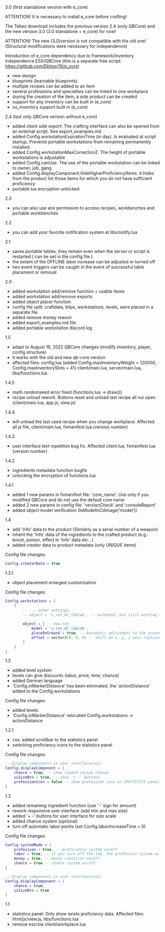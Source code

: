 3.0 (first standalone version with e_core)

ATTENTION! It is necessary to install e_core before crafting!

The Tebex download includes the previous version 2.4 (only QBCore) and the new version 3.0 (3.0 standalone + e_core) for now!

ATTENTION! The new (3.0)version is not compatible with the old one! (Structural modifications were necessary for independence)

Introduction of e_core dependency due to framework/inventory independence ESX/QBCore (this is a separate free script: https://github.com/Ekhion76/e_core)
- new design
- blueprints (learnable blueprints)
- multiple recipes can be added to an item
- several professions and specialties can be linked to one workplace
- during the creation of the item, a side product can be created
- support for any inventory can be built in (e_core)
- ox_inventory support built in (e_core)

2.4 (last only QBCore version without e_core)
- added client side export: The crafting interface can also be opened from an external script. See export_examples.md
- added Config.workstationExpirationTime (in day). Is evaluated at script startup. Prevents portable workstations from remaining permanently installed.
- added Config.workstationMaxCorrectionZ. The height of portable workstations is adjustable
- added Config.canUse. The use of the portable workstation can be linked to owner, job, gang.
- added Config.displayComponent.hideHigherProficiencyItems. It hides from the product list those items for which you do not have sufficient proficiency
- portable.lua encryption unlocked

2.3
- you can also use ace permission to access recipes, workbenches and portable workbenches

2.2
- you can add your favorite notification system at libs/notify.lua

2.1
- saves portable tables, they remain even when the server or script is restarted ( can be set in the config file )
- the extent of the OFFLINE labor increase can be adjusted or turned off
- two event triggers can be caught in the event of successful table placement or removal

2.0
- added workstation add/remove function + usable items
- added workstation add/remove exports
- added object placer function
- config file split: craftdata, blips, workstations, levels, were placed in a separate file
- added remove money reason
- added export_examples.md file
- added portable workstation discord log

1.5
- adapt to August 19, 2022 QBCore changes (modify inventory, player, config structure)
- it works with the old and new qb-core version
- affected files: 
config.lua (added Config.maxInventoryWeight = 120000, Config.maxInventorySlots = 41)
client/main.lua, 
server/main.lua, 
libs/functions.lua

1.4.5
- math.randomseed error fixed (functions.lua -> draw())
- recipe unload rework. Buttons reset and unload last recipe all nui open. (client/main.lua, app.js, view.js)

1.4.4
- will unload the last used recipe when you change workplace. Affected all js file, client/main.lua, fxmanifest.lua (version number)

1.4.3
- user interface text repetition bug fix. Affected client.lua, fxmanifest.lua (version number)

1.4.2
- ingredients metadata function bugfix
- unlocking the encryption of functions.lua

1.4.1
- added 1 new params in fxmanifest file: 'core_name'. Use only if you modified QBCore and do not use the default core name
- added 2 new params in config file: 'versionCheck' and 'consoleReport'
- added object model verification (IsModelInCdimage('model'))

1.4
- add 'Info' data to the product (Similarly as a serial number of a weapon)
- inherit the 'Info' data of the ingredients to the crafted product (e.g.: boost, poison, effect in 'Info' data etc...)
- added creator data to product metadata (only UNIQUE items)

Config file changes:
```lua
Config.creatorData = true
```

1.3.1
- object placement enlarged customization

Config file changes:

```lua
Config.workstations = {
    {
        -- ... other settings,
        -- object = 'v_ret_ml_tableb', -- outdated, but still working (DEFAULT: placeOnGround = true and no offset)
        
        object = { -- new set
            model = 'v_ret_ml_tableb',
            placeOnGround = true, -- Automatic adjustment to the ground level (optional)
            offset = vector3(0, 0, 0) -- shift on x, y, z axis (optional)
        }
    }    
}
```

1.3
- added level system
- levels can give discounts (labor, price, time, chance)
- added German language
- 'Config.inMarkerDistance' has been eliminated, the 'actionDistance' added to the Config.workstations

Config file changes:
- added levels
- 'Config.inMarkerDistance' relocated Config.workstations -> actionDistance

1.2.1
- css: added scrollbar to the statistics panel
- switching proficiency icons to the statistics panel

Config file changes:
```lua
-- Display components in user interface(nui)
Config.displayComponent = {
    chance = true, -- show loaded recipe chance
    uiSizeBtn = true, -- show '+ -' buttons
    professionIcon = false -- show profession icon in STATISTICS panel.(Add professionName.png to html/img folder e.g weaponry.png, cooking.png)
}
```

1.2
- added remaining ingredient function (use '-' sign for amount)
- rework responsive user interface (add min and max size)
- added '+ -' buttons for user interface for size scale
- added chance system (optional)
- turn off automatic labor points (set Config.laborIncreaseTime = 0)

Config file changes:
```lua
Config.systemMode = {
    profession = true, -- proficiency system on/off
    labor = true, -- if you turn off the lab, the profession system will automatically turn off. vide: Config.laborIncreaseTime
    money = true, -- money condition on/off
    chance = true -- chance system on/off 
}

-- Display components in user interface(nui)
Config.displayComponent = {
    chance = true,
    uiSizeBtn = true
}
```

1.1
- statistics panel: Only show exists proficiency data. Affected files: html/js/view.js, libs/functions.lua
- remove escrow client/workplace.lua
